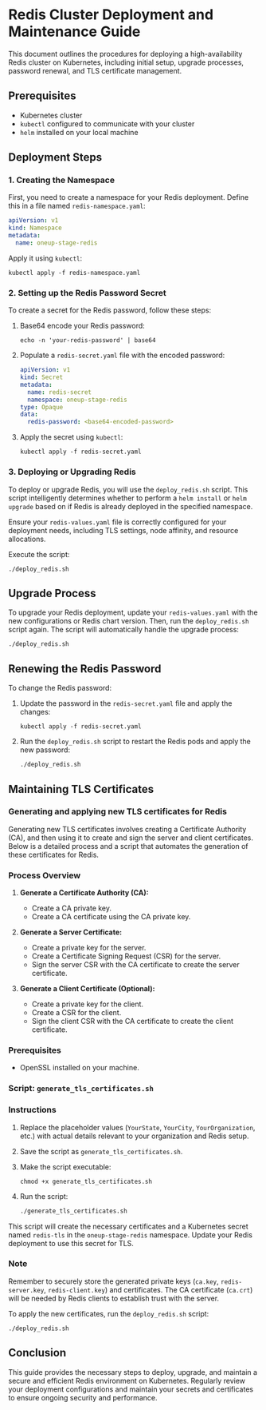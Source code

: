 # Redis Cluster Deployment and Maintenance Guide

This document outlines the procedures for deploying a high-availability Redis cluster on Kubernetes, including initial setup, upgrade processes, password renewal, and TLS certificate management.

## Prerequisites

- Kubernetes cluster
- `kubectl` configured to communicate with your cluster
- `helm` installed on your local machine

## Deployment Steps

### 1. Creating the Namespace

First, you need to create a namespace for your Redis deployment. Define this in a file named `redis-namespace.yaml`:

```yaml
apiVersion: v1
kind: Namespace
metadata:
  name: oneup-stage-redis
```

Apply it using `kubectl`:

```shell
kubectl apply -f redis-namespace.yaml
```

### 2. Setting up the Redis Password Secret

To create a secret for the Redis password, follow these steps:

1. Base64 encode your Redis password:

   ```shell
   echo -n 'your-redis-password' | base64
   ```

2. Populate a `redis-secret.yaml` file with the encoded password:

   ```yaml
   apiVersion: v1
   kind: Secret
   metadata:
     name: redis-secret
     namespace: oneup-stage-redis
   type: Opaque
   data:
     redis-password: <base64-encoded-password>
   ```

3. Apply the secret using `kubectl`:

   ```shell
   kubectl apply -f redis-secret.yaml
   ```

### 3. Deploying or Upgrading Redis

To deploy or upgrade Redis, you will use the `deploy_redis.sh` script. This script intelligently determines whether to perform a `helm install` or `helm upgrade` based on if Redis is already deployed in the specified namespace.

Ensure your `redis-values.yaml` file is correctly configured for your deployment needs, including TLS settings, node affinity, and resource allocations.

Execute the script:

```shell
./deploy_redis.sh
```

## Upgrade Process

To upgrade your Redis deployment, update your `redis-values.yaml` with the new configurations or Redis chart version. Then, run the `deploy_redis.sh` script again. The script will automatically handle the upgrade process:

```shell
./deploy_redis.sh
```

## Renewing the Redis Password

To change the Redis password:

1. Update the password in the `redis-secret.yaml` file and apply the changes:

   ```shell
   kubectl apply -f redis-secret.yaml
   ```

2. Run the `deploy_redis.sh` script to restart the Redis pods and apply the new password:

   ```shell
   ./deploy_redis.sh
   ```

## Maintaining TLS Certificates

### Generating and applying new TLS certificates for Redis

Generating new TLS certificates involves creating a Certificate Authority (CA), and then using it to create and sign the server and client certificates. Below is a detailed process and a script that automates the generation of these certificates for Redis.

### Process Overview

1. **Generate a Certificate Authority (CA):**
   - Create a CA private key.
   - Create a CA certificate using the CA private key.

2. **Generate a Server Certificate:**
   - Create a private key for the server.
   - Create a Certificate Signing Request (CSR) for the server.
   - Sign the server CSR with the CA certificate to create the server certificate.

3. **Generate a Client Certificate (Optional):**
   - Create a private key for the client.
   - Create a CSR for the client.
   - Sign the client CSR with the CA certificate to create the client certificate.

### Prerequisites

- OpenSSL installed on your machine.

### Script: `generate_tls_certificates.sh`

### Instructions

1. Replace the placeholder values (`YourState`, `YourCity`, `YourOrganization`, etc.) with actual details relevant to your organization and Redis setup.
2. Save the script as `generate_tls_certificates.sh`.
3. Make the script executable:

   ```shell
   chmod +x generate_tls_certificates.sh
   ```

4. Run the script:

   ```bash
   ./generate_tls_certificates.sh
   ```

This script will create the necessary certificates and a Kubernetes secret named `redis-tls` in the `oneup-stage-redis` namespace. Update your Redis deployment to use this secret for TLS.

### Note

Remember to securely store the generated private keys (`ca.key`, `redis-server.key`, `redis-client.key`) and certificates. The CA certificate (`ca.crt`) will be needed by Redis clients to establish trust with the server.

To apply the new certificates, run the `deploy_redis.sh` script:

   ```shell
   ./deploy_redis.sh
   ```

## Conclusion

This guide provides the necessary steps to deploy, upgrade, and maintain a secure and efficient Redis environment on Kubernetes. Regularly review your deployment configurations and maintain your secrets and certificates to ensure ongoing security and performance.